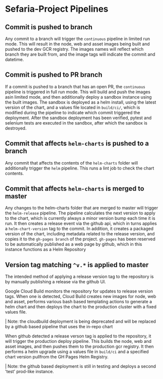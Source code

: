 # Sefaria-Project Pipelines

## Commit is pushed to branch

Any commit to a branch will trigger the `continuous` pipeline in limited run mode.  This will result in the node, web and asset images being built and pushed to the dev GCR registry.  The images names will reflect which branch they are built from, and the image tags will indicate the commit and datetime.

## Commit is pushed to PR branch

If a commit is pushed to a branch that has an open PR, the `continuous` pipeline is triggered in full run mode.  This will build and push the images asin limited mode, and then additionally deploy a sandbox instance using the built images.  The sandbox is deployed as a helm install, using the latest version of the chart, and a values file located in `build/ci/`, which is modified during the pipeline to indicate which commit triggered the deployment.  After the sandbox deployment has been verified, pytest and selenium tests are executed in the sandbox, after which the sandbox is destroyed.

## Commit that affects `helm-charts` is pushed to a branch

Any commit that affects the contents of the `helm-charts` folder will additionally trigger the `helm` pipeline.  This runs a lint job to check the chart contents.  

## Commit that affects `helm-charts` is merged to master

Any changes to the helm-charts folder that are merged to master will trigger the `helm-release` pipeline.  The pipeline calculates the next version to apply to the chart, which is currently always a minor version bump each time it is run.  It then creates a release event via the github api, which in turns applies a `helm-chart-version` tag to the commit.  In addition, it creates a packaged version of the chart, including metadata related to the release version, and copies it to the `gh-pages branch` of the project.  `gh-pages` has been reserved to be automatically published as a web page by github, which in this instance functions as a Helm Repository

## Version tag matching `^v.*` is applied to master 

The intended method of applying a release version tag to the repository is by manually publishing a release via the github UI.

Google Cloud Build monitors the repository for updates to release version tags.  When one is detected, Cloud Build creates new images for node, web and asset, performs various bash based templating actions to generate a helm chart and then deploys the chart to the production cluster with a fixed values file.

| Note: the cloudbuild deployment is being deprecated and will be replaced by a github based pipeline that uses the in-repo chart

When github detected a release verson tag is applied to the repository, it will trigger the production deploy pipeline.  This builds the node, web and asset images, and then pushes them to the production gcr registry.  It then performs a helm upgrade using a values file in `build/ci` and a specified chart version pullfrom the GH Pages Helm Registry.

| Note: the github based deployment is still in testing and deploys a second 'test' prod-like instance.


